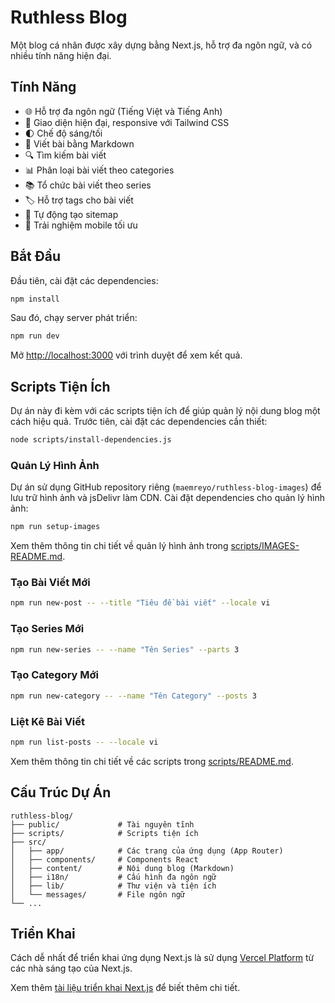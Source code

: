 # Ruthless Blog

Một blog cá nhân được xây dựng bằng Next.js, hỗ trợ đa ngôn ngữ, và có nhiều tính năng hiện đại.

## Tính Năng

- 🌐 Hỗ trợ đa ngôn ngữ (Tiếng Việt và Tiếng Anh)
- 🎨 Giao diện hiện đại, responsive với Tailwind CSS
- 🌓 Chế độ sáng/tối
- 📝 Viết bài bằng Markdown
- 🔍 Tìm kiếm bài viết
- 📊 Phân loại bài viết theo categories
- 📚 Tổ chức bài viết theo series
- 🏷️ Hỗ trợ tags cho bài viết
- 🔄 Tự động tạo sitemap
- 📱 Trải nghiệm mobile tối ưu

## Bắt Đầu

Đầu tiên, cài đặt các dependencies:

```bash
npm install
```

Sau đó, chạy server phát triển:

```bash
npm run dev
```

Mở [http://localhost:3000](http://localhost:3000) với trình duyệt để xem kết quả.

## Scripts Tiện Ích

Dự án này đi kèm với các scripts tiện ích để giúp quản lý nội dung blog một cách hiệu quả. Trước tiên, cài đặt các dependencies cần thiết:

```bash
node scripts/install-dependencies.js
```

### Quản Lý Hình Ảnh

Dự án sử dụng GitHub repository riêng (`maemreyo/ruthless-blog-images`) để lưu trữ hình ảnh và jsDelivr làm CDN. Cài đặt dependencies cho quản lý hình ảnh:

```bash
npm run setup-images
```

Xem thêm thông tin chi tiết về quản lý hình ảnh trong [scripts/IMAGES-README.md](scripts/IMAGES-README.md).

### Tạo Bài Viết Mới

```bash
npm run new-post -- --title "Tiêu đề bài viết" --locale vi
```

### Tạo Series Mới

```bash
npm run new-series -- --name "Tên Series" --parts 3
```

### Tạo Category Mới

```bash
npm run new-category -- --name "Tên Category" --posts 3
```

### Liệt Kê Bài Viết

```bash
npm run list-posts -- --locale vi
```

Xem thêm thông tin chi tiết về các scripts trong [scripts/README.md](scripts/README.md).

## Cấu Trúc Dự Án

```
ruthless-blog/
├── public/             # Tài nguyên tĩnh
├── scripts/            # Scripts tiện ích
├── src/
│   ├── app/            # Các trang của ứng dụng (App Router)
│   ├── components/     # Components React
│   ├── content/        # Nội dung blog (Markdown)
│   ├── i18n/           # Cấu hình đa ngôn ngữ
│   ├── lib/            # Thư viện và tiện ích
│   └── messages/       # File ngôn ngữ
└── ...
```

## Triển Khai

Cách dễ nhất để triển khai ứng dụng Next.js là sử dụng [Vercel Platform](https://vercel.com/new) từ các nhà sáng tạo của Next.js.

Xem thêm [tài liệu triển khai Next.js](https://nextjs.org/docs/app/building-your-application/deploying) để biết thêm chi tiết.
